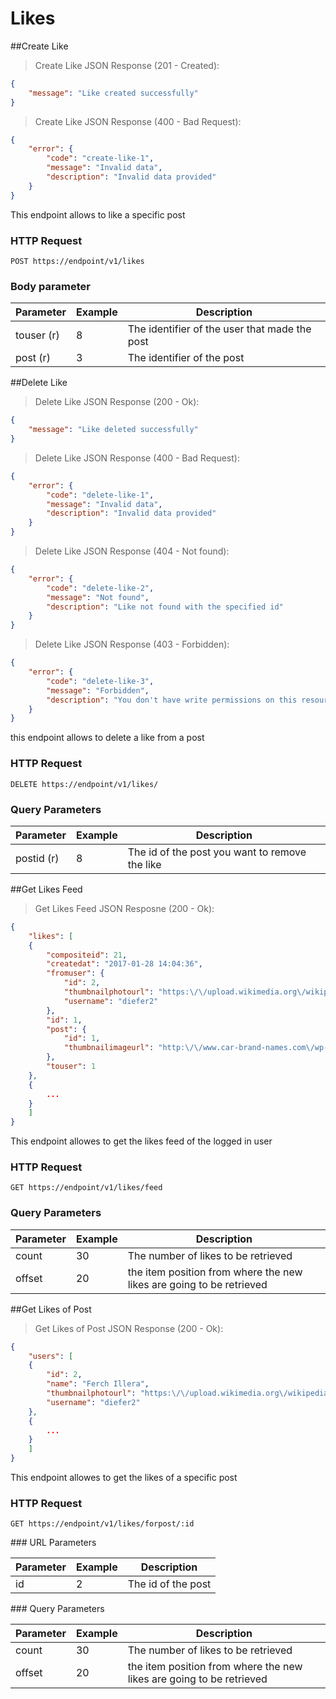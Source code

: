 # Likes 

##Create Like

> Create Like JSON Response (201 - Created): 

```json
{
    "message": "Like created successfully"
}
```

> Create Like JSON Response (400 - Bad Request): 

```json
{
    "error": {
        "code": "create-like-1",
        "message": "Invalid data",
        "description": "Invalid data provided"
    }
}
```

This endpoint allows to like a specific post

### HTTP Request 

`POST https://endpoint/v1/likes`

### Body parameter 

Parameter | Example | Description
--------- | ------- | -----------
touser (r)| 8 | The identifier of the user that made the post
post (r) | 3 | The identifier of the post 











##Delete Like

> Delete Like JSON Response (200 - Ok):

```json
{
    "message": "Like deleted successfully"
}
```

> Delete Like JSON Response (400 - Bad Request):

```json
{
    "error": {
        "code": "delete-like-1",
        "message": "Invalid data",
        "description": "Invalid data provided"
    }
}
```

> Delete Like JSON Response (404 - Not found):

```json
{
    "error": {
        "code": "delete-like-2",
        "message": "Not found",
        "description": "Like not found with the specified id"
    }
}
```

> Delete Like JSON Response (403 - Forbidden): 

```json
{
    "error": {
        "code": "delete-like-3",
        "message": "Forbidden",
        "description": "You don't have write permissions on this resource"
    }
}
```

this endpoint allows to delete a like from a post 

### HTTP Request 

`DELETE https://endpoint/v1/likes/`

### Query Parameters 

Parameter | Example | Description
--------- | ------- | -----------
postid (r) | 8 | The id of the post you want to remove the like 











##Get Likes Feed 

> Get Likes Feed JSON Resposne (200 - Ok):

```json
{
    "likes": [
    {
        "compositeid": 21,
        "createdat": "2017-01-28 14:04:36",
        "fromuser": {
            "id": 2,
            "thumbnailphotourl": "https:\/\/upload.wikimedia.org\/wikipedia\/en\/thumb\/a\/a3\/Audi_Logo.svg\/220px-Audi_Logo.svg.png",
            "username": "diefer2"
        },
        "id": 1,
        "post": {
            "id": 1,
            "thumbnailimageurl": "http:\/\/www.car-brand-names.com\/wp-content\/uploads\/2015\/04\/BMW-logo-2.jpg"
        },
        "touser": 1
    },
    {
        ...
    }
    ]
}
```

This endpoint allowes to get the likes feed of the logged in user 

### HTTP Request 

`GET https://endpoint/v1/likes/feed`

### Query Parameters 

Parameter | Example | Description
--------- | ------- | -----------
count | 30 | The number of likes to be retrieved
offset | 20 | the item position from where the new likes are going to be retrieved 











##Get Likes of Post 

> Get Likes of Post JSON Response (200 - Ok):

```json
{
    "users": [
    {
        "id": 2,
        "name": "Ferch Illera",
        "thumbnailphotourl": "https:\/\/upload.wikimedia.org\/wikipedia\/en\/thumb\/a\/a3\/Audi_Logo.svg\/220px-Audi_Logo.svg.png",
        "username": "diefer2"
    },
    {
        ...
    }
    ]
}
```

This endpoint allowes to get the likes of a specific post 

### HTTP Request 

`GET https://endpoint/v1/likes/forpost/:id`

### URL Parameters 

Parameter | Example | Description
--------- | ------- | -----------
id | 2 | The id of the post 

### Query Parameters 

Parameter | Example | Description
--------- | ------- | -----------
count | 30 | The number of likes to be retrieved
offset | 20 | the item position from where the new likes are going to be retrieved 





















